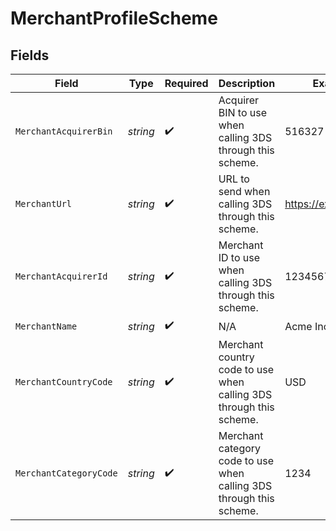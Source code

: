 # MerchantProfileScheme


## Fields

| Field                                                               | Type                                                                | Required                                                            | Description                                                         | Example                                                             |
| ------------------------------------------------------------------- | ------------------------------------------------------------------- | ------------------------------------------------------------------- | ------------------------------------------------------------------- | ------------------------------------------------------------------- |
| `MerchantAcquirerBin`                                               | *string*                                                            | :heavy_check_mark:                                                  | Acquirer BIN to use when calling 3DS through this scheme.           | 516327                                                              |
| `MerchantUrl`                                                       | *string*                                                            | :heavy_check_mark:                                                  | URL to send when calling 3DS through this scheme.                   | https://example.com                                                 |
| `MerchantAcquirerId`                                                | *string*                                                            | :heavy_check_mark:                                                  | Merchant ID to use when calling 3DS through this scheme.            | 123456789012345                                                     |
| `MerchantName`                                                      | *string*                                                            | :heavy_check_mark:                                                  | N/A                                                                 | Acme Inc.                                                           |
| `MerchantCountryCode`                                               | *string*                                                            | :heavy_check_mark:                                                  | Merchant country code to use when calling 3DS through this scheme.  | USD                                                                 |
| `MerchantCategoryCode`                                              | *string*                                                            | :heavy_check_mark:                                                  | Merchant category code to use when calling 3DS through this scheme. | 1234                                                                |